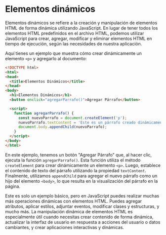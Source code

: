 # Elementos dinámicos

Elementos dinámicos se refiere a la creación y manipulación de elementos HTML de forma dinámica utilizando JavaScript. En lugar de tener todos los elementos HTML predefinidos en el archivo HTML, podemos utilizar JavaScript para crear, agregar, modificar y eliminar elementos HTML en tiempo de ejecución, según las necesidades de nuestra aplicación.

Aquí tienes un ejemplo que muestra cómo crear dinámicamente un elemento `<p>` y agregarlo al documento:

```html
<!DOCTYPE html>
<html>
<head>
  <title>Elementos Dinámicos</title>
</head>
<body>
  <h1>Elementos Dinámicos</h1>
  <button onclick="agregarParrafo()">Agregar Párrafo</button>

  <script>
    function agregarParrafo() {
      const nuevoParrafo = document.createElement('p');
      nuevoParrafo.textContent = 'Este es un párrafo creado dinámicamente';
      document.body.appendChild(nuevoParrafo);
    }
  </script>
</body>
</html>
```

En este ejemplo, tenemos un botón "Agregar Párrafo" que, al hacer clic, ejecuta la función `agregarParrafo()`. Esta función utiliza el método `createElement` para crear dinámicamente un elemento `<p>`. Luego, establece el contenido de texto del párrafo utilizando la propiedad `textContent`. Finalmente, utilizamos `appendChild` para agregar el nuevo párrafo como un hijo del elemento `<body>`, lo que resulta en la visualización del párrafo en la página.

Este es solo un ejemplo básico, pero en JavaScript puedes realizar muchas más operaciones dinámicas con elementos HTML. Puedes agregar atributos, aplicar estilos, adjuntar eventos, modificar clases y estructuras, y mucho más. La manipulación dinámica de elementos HTML es especialmente útil cuando necesitas crear contenido de forma dinámica, actualizar la interfaz de usuario en respuesta a acciones del usuario o datos cambiantes, y crear aplicaciones interactivas y dinámicas.

